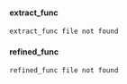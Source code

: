 #### extract_func

```c
extract_func file not found
```

#### refined_func

```c
refined_func file not found
```

